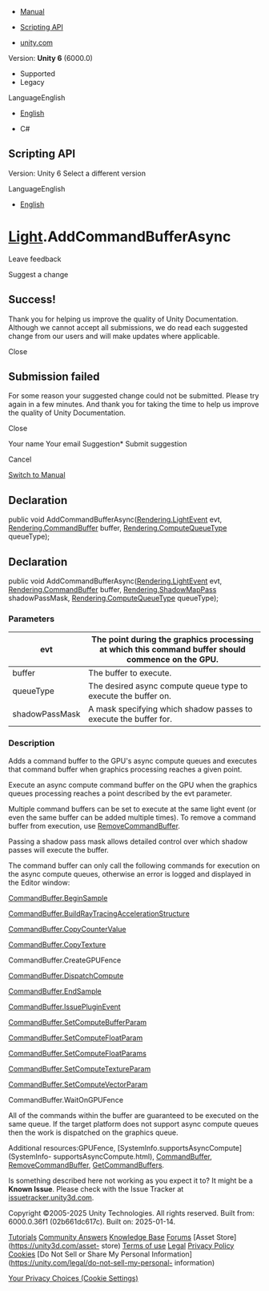 [ ]()

  * [Manual](../Manual/index.html)
  * [Scripting API](../ScriptReference/index.html)

  * [unity.com](https://unity.com/)

Version: **Unity 6** (6000.0)

  * Supported
  * Legacy

LanguageEnglish

  * [English]()

  * C#

[ ](https://docs.unity3d.com)

## Scripting API

Version: Unity 6 Select a different version

LanguageEnglish

  * [English]()

#  [Light](Light.html).AddCommandBufferAsync

Leave feedback

Suggest a change

## Success!

Thank you for helping us improve the quality of Unity Documentation. Although
we cannot accept all submissions, we do read each suggested change from our
users and will make updates where applicable.

Close

## Submission failed

For some reason your suggested change could not be submitted. Please <a>try
again</a> in a few minutes. And thank you for taking the time to help us
improve the quality of Unity Documentation.

Close

Your name Your email Suggestion* Submit suggestion

Cancel

[Switch to Manual](../Manual/class-Light.html "Go to Light Component in the
Manual")

## Declaration

public void
AddCommandBufferAsync([Rendering.LightEvent](Rendering.LightEvent.html) evt,
[Rendering.CommandBuffer](Rendering.CommandBuffer.html) buffer,
[Rendering.ComputeQueueType](Rendering.ComputeQueueType.html) queueType);

## Declaration

public void
AddCommandBufferAsync([Rendering.LightEvent](Rendering.LightEvent.html) evt,
[Rendering.CommandBuffer](Rendering.CommandBuffer.html) buffer,
[Rendering.ShadowMapPass](Rendering.ShadowMapPass.html) shadowPassMask,
[Rendering.ComputeQueueType](Rendering.ComputeQueueType.html) queueType);

### Parameters

evt | The point during the graphics processing at which this command buffer should commence on the GPU.  
---|---  
buffer | The buffer to execute.  
queueType | The desired async compute queue type to execute the buffer on.  
shadowPassMask | A mask specifying which shadow passes to execute the buffer for.  
  
### Description

Adds a command buffer to the GPU's async compute queues and executes that
command buffer when graphics processing reaches a given point.

Execute an async compute command buffer on the GPU when the graphics queues
processing reaches a point described by the evt parameter.  
  
Multiple command buffers can be set to execute at the same light event (or
even the same buffer can be added multiple times). To remove a command buffer
from execution, use [RemoveCommandBuffer](Light.RemoveCommandBuffer.html).  
  
Passing a shadow pass mask allows detailed control over which shadow passes
will execute the buffer.  
  
The command buffer can only call the following commands for execution on the
async compute queues, otherwise an error is logged and displayed in the Editor
window:  
  
[CommandBuffer.BeginSample](Rendering.CommandBuffer.BeginSample.html)  
  
[CommandBuffer.BuildRayTracingAccelerationStructure](Rendering.CommandBuffer.BuildRayTracingAccelerationStructure.html)  
  
[CommandBuffer.CopyCounterValue](Rendering.CommandBuffer.CopyCounterValue.html)  
  
[CommandBuffer.CopyTexture](Rendering.CommandBuffer.CopyTexture.html)  
  
CommandBuffer.CreateGPUFence  
  
[CommandBuffer.DispatchCompute](Rendering.CommandBuffer.DispatchCompute.html)  
  
[CommandBuffer.EndSample](Rendering.CommandBuffer.EndSample.html)  
  
[CommandBuffer.IssuePluginEvent](Rendering.CommandBuffer.IssuePluginEvent.html)  
  
[CommandBuffer.SetComputeBufferParam](Rendering.CommandBuffer.SetComputeBufferParam.html)  
  
[CommandBuffer.SetComputeFloatParam](Rendering.CommandBuffer.SetComputeFloatParam.html)  
  
[CommandBuffer.SetComputeFloatParams](Rendering.CommandBuffer.SetComputeFloatParams.html)  
  
[CommandBuffer.SetComputeTextureParam](Rendering.CommandBuffer.SetComputeTextureParam.html)  
  
[CommandBuffer.SetComputeVectorParam](Rendering.CommandBuffer.SetComputeVectorParam.html)  
  
CommandBuffer.WaitOnGPUFence  
  
All of the commands within the buffer are guaranteed to be executed on the
same queue. If the target platform does not support async compute queues then
the work is dispatched on the graphics queue.  
  
Additional resources:GPUFence, [SystemInfo.supportsAsyncCompute](SystemInfo-
supportsAsyncCompute.html), [CommandBuffer](Rendering.CommandBuffer.html),
[RemoveCommandBuffer](Light.RemoveCommandBuffer.html),
[GetCommandBuffers](Light.GetCommandBuffers.html).

Is something described here not working as you expect it to? It might be a
**Known Issue**. Please check with the Issue Tracker at
[issuetracker.unity3d.com](https://issuetracker.unity3d.com).

Copyright ©2005-2025 Unity Technologies. All rights reserved. Built from:
6000.0.36f1 (02b661dc617c). Built on: 2025-01-14.

[Tutorials](https://unity3d.com/learn) [Community
Answers](https://answers.unity3d.com) [Knowledge
Base](https://support.unity3d.com/hc/en-us)
[Forums](https://forum.unity3d.com) [Asset Store](https://unity3d.com/asset-
store) [Terms of use](https://docs.unity3d.com/Manual/TermsOfUse.html)
[Legal](https://unity.com/legal) [Privacy
Policy](https://unity.com/legal/privacy-policy)
[Cookies](https://unity.com/legal/cookie-policy) [Do Not Sell or Share My
Personal Information](https://unity.com/legal/do-not-sell-my-personal-
information)

[Your Privacy Choices (Cookie Settings)](javascript:void\(0\);)

